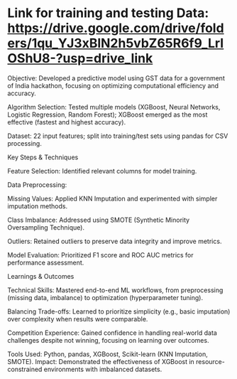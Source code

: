 
# Link for training and testing Data: https://drive.google.com/drive/folders/1qu_YJ3xBlN2h5vbZ65R6f9_LrIOShU8-?usp=drive_link

Objective: Developed a predictive model using GST data for a government of India hackathon, focusing on optimizing computational efficiency and accuracy.

Algorithm Selection: Tested multiple models (XGBoost, Neural Networks, Logistic Regression, Random Forest); XGBoost emerged as the most effective (fastest and highest accuracy).

Dataset: 22 input features; split into training/test sets using pandas for CSV processing.

Key Steps & Techniques

Feature Selection: Identified relevant columns for model training.

Data Preprocessing:

Missing Values: Applied KNN Imputation and experimented with simpler imputation methods.

Class Imbalance: Addressed using SMOTE (Synthetic Minority Oversampling Technique).

Outliers: Retained outliers to preserve data integrity and improve metrics.

Model Evaluation: Prioritized F1 score and ROC AUC metrics for performance assessment.

Learnings & Outcomes

Technical Skills: Mastered end-to-end ML workflows, from preprocessing (missing data, imbalance) to optimization (hyperparameter tuning).

Balancing Trade-offs: Learned to prioritize simplicity (e.g., basic imputation) over complexity when results were comparable.

Competition Experience: Gained confidence in handling real-world data challenges despite not winning, focusing on learning over outcomes.

Tools Used: Python, pandas, XGBoost, Scikit-learn (KNN Imputation, SMOTE).
Impact: Demonstrated the effectiveness of XGBoost in resource-constrained environments with imbalanced datasets.
